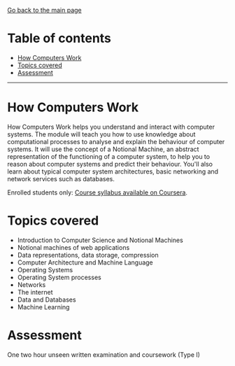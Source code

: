[Go back to the main page](https://github.com/world-class/REPL)

# Table of contents
<!-- vim-markdown-toc GFM -->

* [How Computers Work](#how-computers-work)
* [Topics covered](#topics-covered)
* [Assessment](#assessment)

<!-- vim-markdown-toc -->

---

# How Computers Work

How Computers Work helps you understand and interact with computer
systems. The module will teach you how to use knowledge about
computational processes to analyse and explain the behaviour of computer
systems. It will use the concept of a Notional Machine, an abstract
representation of the functioning of a computer system, to help you to
reason about computer systems and predict their behaviour. You'll also
learn about typical computer system architectures, basic networking and
network services such as databases.

Enrolled students only: [Course syllabus available on Coursera](https://www.coursera.org/learn/london-cs-orientation/supplement/lkOu5/syllabus-how-computers-work-syllabus-cm1030).

# Topics covered

- Introduction to Computer Science and Notional Machines
- Notional machines of web applications
- Data representations, data storage, compression
- Computer Architecture and Machine Language
- Operating Systems
- Operating System processes
- Networks
- The internet
- Data and Databases
- Machine Learning

# Assessment

One two hour unseen written examination and coursework (Type I)
